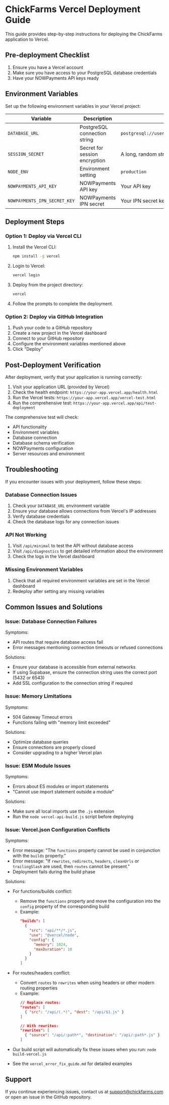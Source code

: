 # ChickFarms Vercel Deployment Guide

This guide provides step-by-step instructions for deploying the ChickFarms application to Vercel.

## Pre-deployment Checklist

1. Ensure you have a Vercel account
2. Make sure you have access to your PostgreSQL database credentials
3. Have your NOWPayments API keys ready

## Environment Variables

Set up the following environment variables in your Vercel project:

| Variable | Description | Example |
|----------|-------------|---------|
| `DATABASE_URL` | PostgreSQL connection string | `postgresql://username:password@host:port/database` |
| `SESSION_SECRET` | Secret for session encryption | A long, random string |
| `NODE_ENV` | Environment setting | `production` |
| `NOWPAYMENTS_API_KEY` | NOWPayments API key | Your API key |
| `NOWPAYMENTS_IPN_SECRET_KEY` | NOWPayments IPN secret | Your IPN secret key |

## Deployment Steps

### Option 1: Deploy via Vercel CLI

1. Install the Vercel CLI:
   ```bash
   npm install -g vercel
   ```

2. Login to Vercel:
   ```bash
   vercel login
   ```

3. Deploy from the project directory:
   ```bash
   vercel
   ```

4. Follow the prompts to complete the deployment.

### Option 2: Deploy via GitHub Integration

1. Push your code to a GitHub repository
2. Create a new project in the Vercel dashboard
3. Connect to your GitHub repository
4. Configure the environment variables mentioned above
5. Click "Deploy"

## Post-Deployment Verification

After deployment, verify that your application is running correctly:

1. Visit your application URL (provided by Vercel)
2. Check the health endpoint: `https://your-app.vercel.app/health.html`
3. Run the Vercel tests: `https://your-app.vercel.app/vercel-test.html`
4. Run the comprehensive test: `https://your-app.vercel.app/api/test-deployment`

The comprehensive test will check:
- API functionality
- Environment variables
- Database connection
- Database schema verification
- NOWPayments configuration
- Server resources and environment

## Troubleshooting

If you encounter issues with your deployment, follow these steps:

### Database Connection Issues

1. Check your `DATABASE_URL` environment variable
2. Ensure your database allows connections from Vercel's IP addresses
3. Verify database credentials
4. Check the database logs for any connection issues

### API Not Working

1. Visit `/api/minimal` to test the API without database access
2. Visit `/api/diagnostics` to get detailed information about the environment
3. Check the logs in the Vercel dashboard

### Missing Environment Variables

1. Check that all required environment variables are set in the Vercel dashboard
2. Redeploy after setting any missing variables

## Common Issues and Solutions

### Issue: Database Connection Failures

Symptoms:
- API routes that require database access fail
- Error messages mentioning connection timeouts or refused connections

Solutions:
- Ensure your database is accessible from external networks
- If using Supabase, ensure the connection string uses the correct port (5432 or 6543)
- Add SSL configuration to the connection string if required

### Issue: Memory Limitations

Symptoms:
- 504 Gateway Timeout errors
- Functions failing with "memory limit exceeded"

Solutions:
- Optimize database queries
- Ensure connections are properly closed
- Consider upgrading to a higher Vercel plan

### Issue: ESM Module Issues

Symptoms:
- Errors about ES modules or import statements
- "Cannot use import statement outside a module"

Solutions:
- Make sure all local imports use the `.js` extension
- Run the `node vercel-api-build.js` script before deploying

### Issue: Vercel.json Configuration Conflicts

Symptoms:
- Error message: "The `functions` property cannot be used in conjunction with the `builds` property."
- Error message: "If `rewrites`, `redirects`, `headers`, `cleanUrls` or `trailingSlash` are used, then `routes` cannot be present."
- Deployment fails during the build phase

Solutions:
- For functions/builds conflict:
  - Remove the `functions` property and move the configuration into the `config` property of the corresponding build
  - Example:
    ```json
    "builds": [
      {
        "src": "api/**/*.js",
        "use": "@vercel/node",
        "config": {
          "memory": 1024,
          "maxDuration": 10
        }
      }
    ]
    ```

- For routes/headers conflict:
  - Convert `routes` to `rewrites` when using headers or other modern routing properties
  - Example:
    ```json
    // Replace routes:
    "routes": [
      { "src": "/api/(.*)", "dest": "/api/$1.js" }
    ]
    
    // With rewrites:
    "rewrites": [
      { "source": "/api/:path*", "destination": "/api/:path*.js" }
    ]
    ```

- Our build script will automatically fix these issues when you run: `node build-vercel.js`
- See the `vercel_error_fix_guide.md` for detailed examples

## Support

If you continue experiencing issues, contact us at support@chickfarms.com or open an issue in the GitHub repository.
